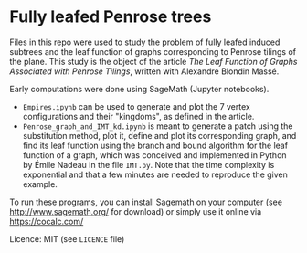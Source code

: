 # Fully leafed Penrose trees

Files in this repo were used to study the problem of fully leafed induced subtrees and the leaf function of graphs corresponding to Penrose tilings of the plane. This study is the object of the article *The Leaf Function of Graphs Associated with Penrose Tilings*, written with Alexandre Blondin Massé.

Early computations were done using SageMath (Jupyter notebooks).

- `Empires.ipynb` can be used to generate and plot the 7 vertex configurations and their "kingdoms", as defined in the article.
- `Penrose_graph_and_IMT_kd.ipynb` is meant to generate a patch using the substitution method, plot it, define and plot its corresponding graph, and find its leaf function using the branch and bound algorithm for the leaf function of a graph, which was conceived and implemented in Python by Émile Nadeau in the file `IMT.py`. Note that the time complexity is exponential and that a few minutes are needed to reproduce the given example.

To run these programs, you can install Sagemath on your computer (see http://www.sagemath.org/ for download) or simply use it online via https://cocalc.com/

Licence: MIT (see `LICENCE` file)
